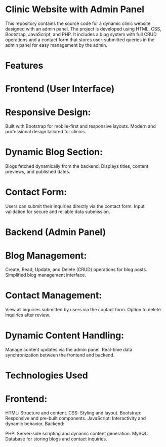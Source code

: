 ﻿# Clinic Website with Admin Panel

This repository contains the source code for a dynamic clinic website designed with an admin panel. The project is developed using HTML, CSS, Bootstrap, JavaScript, and PHP. It includes a blog system with full CRUD operations and a contact form that stores user-submitted queries in the admin panel for easy management by the admin.

# Features
# Frontend (User Interface)
# Responsive Design:

Built with Bootstrap for mobile-first and responsive layouts.
Modern and professional design tailored for clinics.
# Dynamic Blog Section:

Blogs fetched dynamically from the backend.
Displays titles, content previews, and published dates.
# Contact Form:

Users can submit their inquiries directly via the contact form.
Input validation for secure and reliable data submission.
# Backend (Admin Panel)
# Blog Management:

Create, Read, Update, and Delete (CRUD) operations for blog posts.
Simplified blog management interface.
# Contact Management:

View all inquiries submitted by users via the contact form.
Option to delete inquiries after review.
# Dynamic Content Handling:

Manage content updates via the admin panel.
Real-time data synchronization between the frontend and backend.
# Technologies Used
# Frontend:

HTML: Structure and content.
CSS: Styling and layout.
Bootstrap: Responsive and pre-built components.
JavaScript: Interactivity and dynamic behavior.
Backend:

PHP: Server-side scripting and dynamic content generation.
MySQL: Database for storing blogs and contact inquiries.
